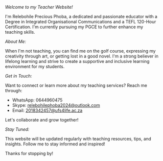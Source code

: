 

*Welcome to my Teacher Website!*

I'm Relebohile Precious Phoba, a dedicated and passionate educator with a Degree in Integrated Organisational Communications and a TEFL 120-Hour Certification. I'm currently pursuing my PGCE to further enhance my teaching skills.

*About Me:*

When I'm not teaching, you can find me on the golf course, expressing my creativity through art, or getting lost in a good novel. I'm a strong believer in lifelong learning and strive to create a supportive and inclusive learning environment for my students.

*Get in Touch:*

Want to connect or learn more about my teaching services? Reach me through:

- WhatsApp: 0644960475
- Skype: relebohilephoba2024@outlook.com
- Email: 2018342457@ufs4life.ac.za

Let's collaborate and grow together!

*Stay Tuned:*

This website will be updated regularly with teaching resources, tips, and insights. Follow me to stay informed and inspired!

Thanks for stopping by!
